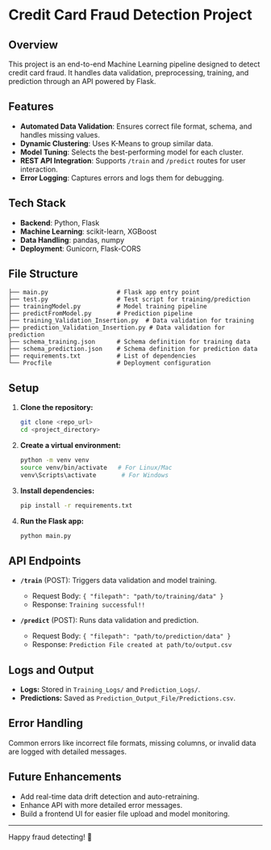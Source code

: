 # Credit Card Fraud Detection Project

## Overview
This project is an end-to-end Machine Learning pipeline designed to detect credit card fraud. It handles data validation, preprocessing, training, and prediction through an API powered by Flask.

## Features
- **Automated Data Validation**: Ensures correct file format, schema, and handles missing values.
- **Dynamic Clustering**: Uses K-Means to group similar data.
- **Model Tuning**: Selects the best-performing model for each cluster.
- **REST API Integration**: Supports `/train` and `/predict` routes for user interaction.
- **Error Logging**: Captures errors and logs them for debugging.

## Tech Stack
- **Backend**: Python, Flask
- **Machine Learning**: scikit-learn, XGBoost
- **Data Handling**: pandas, numpy
- **Deployment**: Gunicorn, Flask-CORS

## File Structure
```
├── main.py                   # Flask app entry point
├── test.py                   # Test script for training/prediction
├── trainingModel.py          # Model training pipeline
├── predictFromModel.py       # Prediction pipeline
├── training_Validation_Insertion.py  # Data validation for training
├── prediction_Validation_Insertion.py # Data validation for prediction
├── schema_training.json      # Schema definition for training data
├── schema_prediction.json    # Schema definition for prediction data
├── requirements.txt          # List of dependencies
└── Procfile                  # Deployment configuration
```

## Setup
1. **Clone the repository:**
   ```bash
   git clone <repo_url>
   cd <project_directory>
   ```

2. **Create a virtual environment:**
   ```bash
   python -m venv venv
   source venv/bin/activate   # For Linux/Mac
   venv\Scripts\activate       # For Windows
   ```

3. **Install dependencies:**
   ```bash
   pip install -r requirements.txt
   ```

4. **Run the Flask app:**
   ```bash
   python main.py
   ```

## API Endpoints
- **`/train`** (POST): Triggers data validation and model training.
  - Request Body: `{ "filepath": "path/to/training/data" }`
  - Response: `Training successful!!`

- **`/predict`** (POST): Runs data validation and prediction.
  - Request Body: `{ "filepath": "path/to/prediction/data" }`
  - Response: `Prediction File created at path/to/output.csv`

## Logs and Output
- **Logs:** Stored in `Training_Logs/` and `Prediction_Logs/`.
- **Predictions:** Saved as `Prediction_Output_File/Predictions.csv`.

## Error Handling
Common errors like incorrect file formats, missing columns, or invalid data are logged with detailed messages.

## Future Enhancements
- Add real-time data drift detection and auto-retraining.
- Enhance API with more detailed error messages.
- Build a frontend UI for easier file upload and model monitoring.

---

Happy fraud detecting! 🚀

